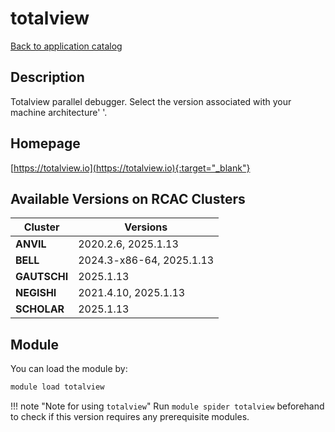 # totalview

[Back to application catalog](../app_catalog.md)

## Description

Totalview parallel debugger.  Select the version associated with your machine architecture' '.

## Homepage

[https://totalview.io](https://totalview.io){:target="_blank"}

## Available Versions on RCAC Clusters

|Cluster|Versions|
|---|---|
**ANVIL**|2020.2.6, 2025.1.13
**BELL**|2024.3-x86-64, 2025.1.13
**GAUTSCHI**|2025.1.13
**NEGISHI**|2021.4.10, 2025.1.13
**SCHOLAR**|2025.1.13

## Module

You can load the module by:

```bash
module load totalview
```

!!! note "Note for using `totalview`"
    Run `module spider totalview` beforehand to check if this version requires any prerequisite modules.
